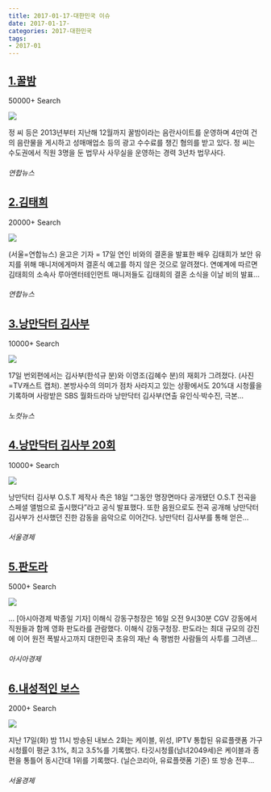```yaml
---
title: 2017-01-17-대한민국 이슈
date: 2017-01-17-
categories: 2017-대한민국
tags: 
- 2017-01
---
```


[1.꿀밤](http://www.yonhapnews.co.kr/bulletin/2017/01/17/0200000000AKR20170117025200051.HTML)
--

50000+ Search

![](http:)

정 씨 등은 2013년부터 지난해 12월까지 꿀밤이라는 음란사이트를 운영하며 4만여 건의 음란물을 게시하고 성매매업소 등의 광고 수수료를 챙긴 혐의를 받고 있다. 정 씨는 수도권에서 직원 3명을 둔 법무사 사무실을 운영하는 경력 3년차 법무사다.
###### 연합뉴스

[2.김태희](http://www.yonhapnews.co.kr/bulletin/2017/01/17/0200000000AKR20170117145100033.HTML)
--

20000+ Search

![](http:)

(서울=연합뉴스) 윤고은 기자 = 17일 연인 비와의 결혼을 발표한 배우 김태희가 보안 유지를 위해 매니저에게마저 결혼식 예고를 하지 않은 것으로 알려졌다. 연예계에 따르면 김태희의 소속사 루아엔터테인먼트 매니저들도 김태희의 결혼 소식을 이날 비의 발표...
###### 연합뉴스

[3.낭만닥터 김사부](http://www.nocutnews.co.kr/news/4719737)
--

10000+ Search

![](http:)

17일 번외편에서는 김사부(한석규 분)와 이영조(김혜수 분)의 재회가 그려졌다. (사진=TV캐스트 캡처). 본방사수의 의미가 점차 사라지고 있는 상황에서도 20%대 시청률을 기록하며 사랑받은 SBS 월화드라마 낭만닥터 김사부(연출 유인식·박수진, 극본...
###### 노컷뉴스

[4.낭만닥터 김사부 20회](http://www.sedaily.com/NewsView/1OAV6YLHGY)
--

10000+ Search

![](http:)

낭만닥터 김사부 O.S.T 제작사 측은 18일 “그동안 명장면마다 공개됐던 O.S.T 전곡을 스페셜 앨범으로 출시했다”라고 공식 발표했다. 또한 음원으로도 전곡 공개해 낭만닥터 김사부가 선사했던 진한 감동을 음악으로 이어간다. 낭만닥터 김사부를 통해 얻은...
###### 서울경제

[5.판도라](http://www.asiae.co.kr/news/view.htm?idxno=2017011709244554882)
--

5000+ Search

![](http:)

... [아시아경제 박종일 기자] 이해식 강동구청장은 16일 오전 9시30분 CGV 강동에서 직원들과 함께 영화 판도라를 관람했다. 이해식 강동구청장. 판도라는 최대 규모의 강진에 이어 원전 폭발사고까지 대한민국 초유의 재난 속 평범한 사람들의 사투를 그려낸...
###### 아시아경제

[6.내성적인 보스](http://www.sedaily.com/NewsView/1OAV7P462I)
--

2000+ Search

![](http:)

지난 17일(화) 밤 11시 방송된 내보스 2화는 케이블, 위성, IPTV 통합된 유료플랫폼 가구 시청률이 평균 3.1%, 최고 3.5%를 기록했다. 타깃시청률(남녀2049세)은 케이블과 종편을 통틀어 동시간대 1위를 기록했다. (닐슨코리아, 유료플랫폼 기준) 또 방송 전후...
###### 서울경제

